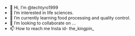- 👋 Hi, I’m @techtyro1999
- 👀 I’m interested in life sciences. 
- 🌱 I’m currently learning food processing and quality control.
- 💞️ I’m looking to collaborate on ...
- 📫 How to reach me Insta id- the_kingpin_

<!---
techtyro1999/techtyro1999 is a ✨ special ✨ repository because its `fill me` (this file) appears on your GitHub profile.
You can click the Preview link to take a look at your changes.
--->
